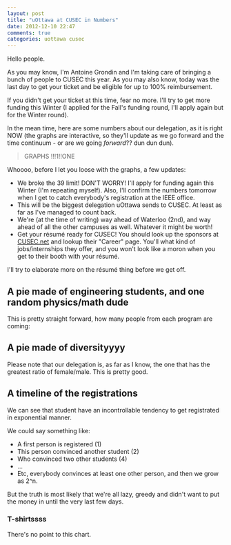 ```yaml
---
layout: post
title: "uOttawa at CUSEC in Numbers"
date: 2012-12-10 22:47
comments: true
categories: uottawa cusec
---
```

Hello people.

As you may know, I'm Antoine Grondin and I'm taking care of bringing a
bunch of people to CUSEC this year.  As you may also know, today was the
last day to get your ticket and be eligible for up to 100%
reimbursement.

<!-- more -->

If you didn't get your ticket at this time, fear no more.  I'll try to
get more funding this Winter (I applied for the Fall's funding round, 
I'll apply again but for the Winter round).

In the mean time, here are some numbers about our delegation, as it is
right NOW (the graphs are interactive, so they'll update as we go
forward and the time continuum - or are we going _forward_?? dun dun
dun). 


> GRAPHS !!!1!!ONE

Whoooo, before I let you loose with the graphs, a few updates:

* We broke the 39 limit!  DON'T WORRY! I'll apply for funding again this
Winter (I'm repeating myself). Also, I'll confirm the numbers tomorrow
when I get to catch everybody's registration at the IEEE office.
* This will be the biggest delegation uOttawa sends to CUSEC.  At least
as far as I've managed to count back.
* We're (at the time of writing) way ahead of Waterloo (2nd), and way ahead of
all the other campuses as well. Whatever it might be worth!
* Get your résumé ready for CUSEC!  You should look up the sponsors at
[CUSEC.net][1] and lookup their "Career" page.  You'll what kind of
jobs/internships they offer, and you won't look like a moron when you
get to their booth with your résumé.

I'll try to elaborate more on the résumé thing before we get off.

[1]:http://2013.cusec.net/

## A pie made of engineering students, and one random physics/math dude
This is pretty straight forward, how many people from each program are
coming:

<script type="text/javascript" src="//ajax.googleapis.com/ajax/static/modules/gviz/1.0/chart.js"> {"dataSourceUrl":"//docs.google.com/spreadsheet/tq?key=0Av3wmrjnD3V3dDlsRWQ1TFN6RXp0dGxLcl80MDVVRWc&transpose=0&headers=1&range=G2%3AH7&gid=2&pub=1","options":{"titleTextStyle":{"bold":true,"color":"#000","fontSize":16},"animation":{"duration":500},"colors":["#3366CC","#DC3912","#FF9900","#109618","#990099","#0099C6","#DD4477","#66AA00","#B82E2E","#316395","#994499","#22AA99","#AAAA11","#6633CC","#E67300","#8B0707","#651067","#329262","#5574A6","#3B3EAC","#B77322","#16D620","#B91383","#F4359E","#9C5935","#A9C413","#2A778D","#668D1C","#BEA413","#0C5922","#743411"],"width":551,"is3D":true,"hAxis":{"useFormatFromData":true,"minValue":null,"viewWindow":{"min":null,"max":null},"maxValue":null},"vAxes":[{"useFormatFromData":true,"minValue":null,"viewWindow":{"min":null,"max":null},"maxValue":null},{"useFormatFromData":true,"minValue":null,"viewWindow":{"min":null,"max":null},"maxValue":null}],"pieHole":0,"booleanRole":"certainty","title":"Programs","height":490,"legend":"bottom","tooltip":{}},"state":{},"view":{},"chartType":"PieChart","chartName":"Chart 2"} </script>


## A pie made of diversityyyy
Please note that our delegation is, as far as I know, the one that has the
greatest ratio of female/male.  This is pretty good.

<script type="text/javascript" src="//ajax.googleapis.com/ajax/static/modules/gviz/1.0/chart.js"> {"dataSourceUrl":"//docs.google.com/spreadsheet/tq?key=0Av3wmrjnD3V3dDlsRWQ1TFN6RXp0dGxLcl80MDVVRWc&transpose=0&headers=0&range=D3%3AE4&gid=2&pub=1","options":{"titleTextStyle":{"bold":true,"color":"#000","fontSize":16},"animation":{"duration":500},"colors":["#3366cc","#dc3912","#FF9900","#109618","#990099","#0099C6","#DD4477","#66AA00","#B82E2E","#316395","#994499","#22AA99","#AAAA11","#6633CC","#E67300","#8B0707","#651067","#329262","#5574A6","#3B3EAC","#B77322","#16D620","#B91383","#F4359E","#9C5935","#A9C413","#2A778D","#668D1C","#BEA413","#0C5922","#743411"],"width":502,"is3D":true,"hAxis":{"useFormatFromData":true,"minValue":null,"viewWindow":{"min":null,"max":null},"maxValue":null},"vAxes":[{"useFormatFromData":true,"minValue":null,"viewWindow":{"min":null,"max":null},"maxValue":null},{"useFormatFromData":true,"minValue":null,"viewWindow":{"min":null,"max":null},"maxValue":null}],"pieHole":0,"title":"Gender proportion","booleanRole":"certainty","height":483,"legend":"bottom","tooltip":{}},"state":{},"view":{},"chartType":"PieChart","chartName":"Chart 1"} </script>

## A timeline of the registrations
We can see that student have an incontrollable tendency to get 
registrated in exponential manner.

We could say something like:

* A first person is registered (1)
* This person convinced another student (2)
* Who convinced two other students (4)
* ...
* Etc, everybody convinces at least one other person, and then we grow as
2^n.

But the truth is most likely that we're all lazy, greedy and didn't want
to put the money in until the very last few days.

<script type="text/javascript" src="//ajax.googleapis.com/ajax/static/modules/gviz/1.0/chart.js"> {"dataSourceUrl":"//docs.google.com/spreadsheet/tq?key=0Av3wmrjnD3V3dDlsRWQ1TFN6RXp0dGxLcl80MDVVRWc&transpose=0&headers=0&range=A1%3AB101&gid=2&pub=1","options":{"displayAnnotations":true,"titleTextStyle":{"fontSize":16},"vAxes":[{"useFormatFromData":true,"title":"Left vertical axis title","minValue":null,"viewWindow":{"min":null,"max":null},"maxValue":null},{"useFormatFromData":true,"minValue":null,"viewWindow":{"min":null,"max":null},"maxValue":null}],"booleanRole":"certainty","title":"Chart title","wmode":"opaque","hAxis":{"useFormatFromData":true,"title":"Horizontal axis title","minValue":null,"viewWindow":{"min":null,"max":null},"maxValue":null},"width":600,"height":371},"state":{},"view":{},"chartType":"AnnotatedTimeLine","chartName":"Chart 4"} </script>

### T-shirtssss
There's no point to this chart.

<script type="text/javascript" src="//ajax.googleapis.com/ajax/static/modules/gviz/1.0/chart.js"> {"dataSourceUrl":"//docs.google.com/spreadsheet/tq?key=0Av3wmrjnD3V3dDlsRWQ1TFN6RXp0dGxLcl80MDVVRWc&transpose=0&headers=0&range=D10%3AE13&gid=2&pub=1","options":{"titleTextStyle":{"bold":true,"color":"#000","fontSize":16},"animation":{"duration":500},"colors":["#3366CC","#DC3912","#FF9900","#109618","#990099","#0099C6","#DD4477","#66AA00","#B82E2E","#316395","#994499","#22AA99","#AAAA11","#6633CC","#E67300","#8B0707","#651067","#329262","#5574A6","#3B3EAC","#B77322","#16D620","#B91383","#F4359E","#9C5935","#A9C413","#2A778D","#668D1C","#BEA413","#0C5922","#743411"],"width":509,"is3D":true,"hAxis":{"useFormatFromData":true,"minValue":null,"viewWindow":{"min":null,"max":null},"maxValue":null},"vAxes":[{"useFormatFromData":true,"minValue":null,"viewWindow":{"min":null,"max":null},"maxValue":null},{"useFormatFromData":true,"minValue":null,"viewWindow":{"min":null,"max":null},"maxValue":null}],"pieHole":0,"booleanRole":"certainty","title":"T-Shirt sizes lol","height":500,"legend":"bottom","tooltip":{}},"state":{},"view":{},"chartType":"PieChart","chartName":"Chart 3"} </script>

